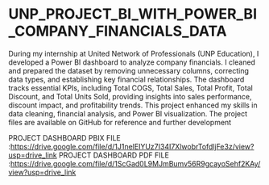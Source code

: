 # UNP_PROJECT_BI_WITH_POWER_BI_COMPANY_FINANCIALS_DATA

During my internship at United Network of Professionals (UNP Education), I developed a Power BI dashboard to analyze company financials. I cleaned and prepared the dataset by removing unnecessary columns, correcting data types, and establishing key financial relationships. The dashboard tracks essential KPIs, including Total COGS, Total Sales, Total Profit, Total Discount, and Total Units Sold, providing insights into sales performance, discount impact, and profitability trends. This project enhanced my skills in data cleaning, financial analysis, and Power BI visualization. The project files are available on GitHub for reference and further development

PROJECT DASHBOARD PBIX FILE :https://drive.google.com/file/d/1J1nelEIYUz7I34I7XlwobrTofdljFe3z/view?usp=drive_link
PROJECT DASHBOARD PDF FILE :https://drive.google.com/file/d/1ScGad0L9MJmBumv56R9gcayoSehf2KAy/view?usp=drive_link

